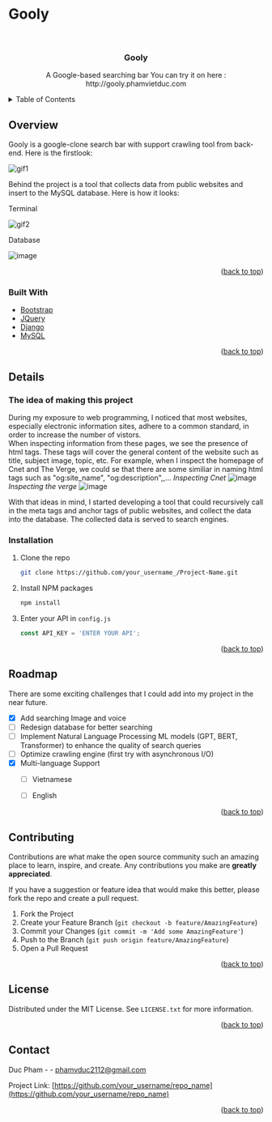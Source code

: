 # Gooly
<div id="top"></div>
<!-- PROJECT LOGO -->
<br />
<div align="center">
  <h3 align="center">Gooly</h3>
  <p align="center">
    A Google-based searching bar
   You can try it on here : http://gooly.phamvietduc.com
  </p>
</div>



<!-- TABLE OF CONTENTS -->
<details>
  <summary>Table of Contents</summary>
  <ol>
    <li>
      <a href="#about-the-project">About The Project</a>
      <ul>
        <li><a href="#built-with">Built With</a></li>
      </ul>
    </li>
    <li>
      <a href="#getting-started">Getting Started</a>
      <ul>
        <li><a href="#prerequisites">Prerequisites</a></li>
        <li><a href="#installation">Installation</a></li>
      </ul>
    </li>
    <li><a href="#usage">Usage</a></li>
    <li><a href="#roadmap">Roadmap</a></li>
    <li><a href="#contributing">Contributing</a></li>
    <li><a href="#license">License</a></li>
    <li><a href="#contact">Contact</a></li>
    <li><a href="#acknowledgments">Acknowledgments</a></li>
  </ol>
</details>



<!-- ABOUT THE PROJECT -->
## Overview
Gooly is a google-clone search bar with support crawling tool from back-end.  Here is the firstlook:

![gif1](https://user-images.githubusercontent.com/94766118/176983549-dde0d2e9-3f8a-4ba7-9e13-703558f1bcf2.gif)

  
Behind the project is a tool that collects data from public websites and insert to the MySQL database. Here is how it looks:
<p>Terminal</p>
 
![gif2](https://user-images.githubusercontent.com/94766118/176984743-281e9382-dd94-48c3-8a0c-af7fcf12f67f.gif)
<p>Database</p>

![image](https://user-images.githubusercontent.com/94766118/176984831-69761b9a-e69f-47e9-aeff-4b32df683fce.png)

<p align="right">(<a href="#top">back to top</a>)</p>



### Built With

* [Bootstrap](https://getbootstrap.com)
* [JQuery](https://jquery.com)
* [Django](https://jquery.com)
* [MySQL](https://www.mysql.com/)

<p align="right">(<a href="#top">back to top</a>)</p>



<!-- GETTING STARTED -->
## Details
### The idea of making this project
  
During my exposure to web programming, I noticed that most websites, especially electronic information sites, adhere to a common standard, in order to increase the number of vistors.  
When inspecting information from these pages, we see the presence of html <meta> tags. These tags will cover the general content of the website such as title, subject image, topic, etc. For example, when I inspect the homepage of Cnet and The Verge, we could se that there are some similiar in naming html tags such as "og:site_name", "og:description",,...
*Inspecting Cnet*
![image](https://user-images.githubusercontent.com/94766118/176985569-f4a83361-2027-4f8e-a1b4-5631a7fee139.png)
*Inspecting the verge*
![image](https://user-images.githubusercontent.com/94766118/176985604-7125a04a-5594-49f4-a403-c70b87fbba0b.png)

With that ideas in mind, I started developing a tool that could recursively call in the meta tags and anchor tags of public websites, and collect the data into the database. The collected data is served to search engines.



### Installation

1. Clone the repo
   ```sh
   git clone https://github.com/your_username_/Project-Name.git
   ```
2. Install NPM packages
   ```sh
   npm install
   ```
4. Enter your API in `config.js`
   ```js
   const API_KEY = 'ENTER YOUR API';
   ```

<p align="right">(<a href="#top">back to top</a>)</p>






<!-- ROADMAP -->
## Roadmap
There are some exciting challenges that I could add into my project in the near future.  

- [x] Add searching Image and voice
- [ ] Redesign database for better searching 
- [ ] Implement Natural Language Processing ML models (GPT, BERT, Transformer) to enhance the quality of search queries
- [ ] Optimize crawling engine (first try with asynchronous I/O)
- [x] Multi-language Support
    - [ ] Vietnamese
    - [ ] English


<p align="right">(<a href="#top">back to top</a>)</p>



<!-- CONTRIBUTING -->
## Contributing

Contributions are what make the open source community such an amazing place to learn, inspire, and create. Any contributions you make are **greatly appreciated**.

If you have a suggestion or feature idea that would make this better, please fork the repo and create a pull request.

1. Fork the Project
2. Create your Feature Branch (`git checkout -b feature/AmazingFeature`)
3. Commit your Changes (`git commit -m 'Add some AmazingFeature'`)
4. Push to the Branch (`git push origin feature/AmazingFeature`)
5. Open a Pull Request

<p align="right">(<a href="#top">back to top</a>)</p>



<!-- LICENSE -->
## License

Distributed under the MIT License. See `LICENSE.txt` for more information.

<p align="right">(<a href="#top">back to top</a>)</p>



<!-- CONTACT -->
## Contact

Duc Pham -  - phamvduc2112@gmail.com

Project Link: [https://github.com/your_username/repo_name](https://github.com/your_username/repo_name)

<p align="right">(<a href="#top">back to top</a>)</p>



